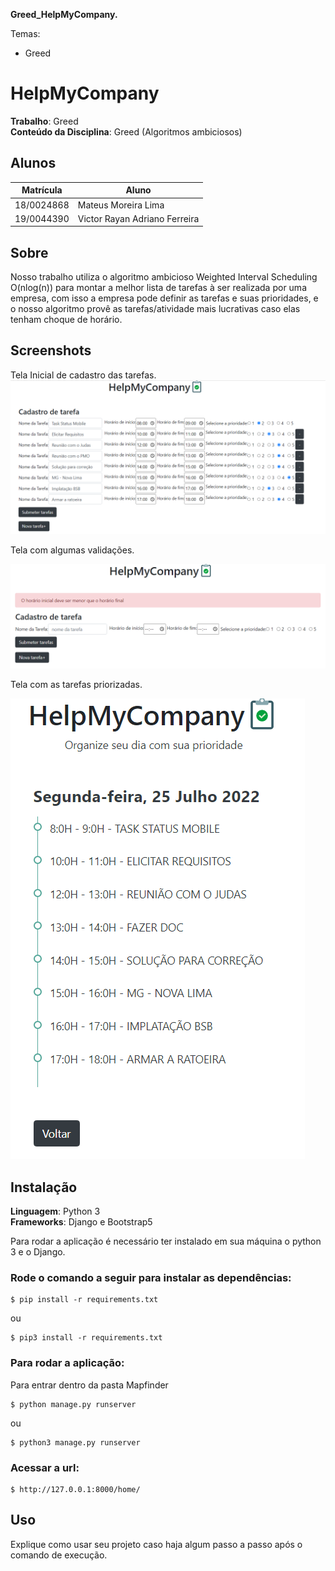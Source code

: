**Greed_HelpMyCompany.** 

Temas:
 - Greed
 
# HelpMyCompany

**Trabalho**: Greed<br>
**Conteúdo da Disciplina**: Greed (Algoritmos ambiciosos)<br>

## Alunos
|Matrícula | Aluno |
| -- | -- |
| 18/0024868 |  Mateus Moreira Lima |
| 19/0044390 |  Victor Rayan Adriano Ferreira |

## Sobre 
Nosso trabalho utiliza o algoritmo ambicioso Weighted Interval Scheduling O(nlog(n)) para montar a melhor lista de tarefas à ser realizada por uma empresa, com isso a empresa pode definir as tarefas e suas prioridades, e o nosso algoritmo provê as tarefas/atividade mais lucrativas caso elas tenham choque de horário.

## Screenshots
Tela Inicial de cadastro das tarefas.
![Tela Inicial cadastrar tarefas](./imgs/tarefas.PNG)

Tela com algumas validações.

![Tela Inicial cadastrar tarefas](./imgs/telavalidacao.PNG)

Tela com as tarefas priorizadas.

![Tela com as tarefas priorizadas](./imgs/solucao.PNG)

## Instalação 
**Linguagem**: Python 3 <br>
**Frameworks**: Django e Bootstrap5<br>

Para rodar a aplicação é necessário ter instalado em sua máquina o python 3 e o Django.

### Rode o comando a seguir para instalar as dependências:
```
$ pip install -r requirements.txt
```
ou
```
$ pip3 install -r requirements.txt
```

### Para rodar a aplicação:

Para entrar dentro da pasta Mapfinder

```
$ python manage.py runserver
```
ou
```
$ python3 manage.py runserver
```

### Acessar a url:
```
$ http://127.0.0.1:8000/home/
```


## Uso 
Explique como usar seu projeto caso haja algum passo a passo após o comando de execução.




